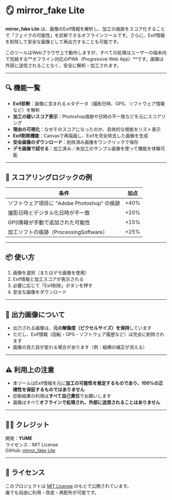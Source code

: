 # 🪞 mirror_fake Lite

**mirror_fake Lite** は、画像のExif情報を解析し、加工の痕跡をスコア化することで「フェイクの可能性」を診断できるオフラインツールです。さらに、Exif情報を削除して安全な画像として再出力することも可能です。

このツールはWebブラウザ上で動作しますが、すべての処理はユーザーの端末内で完結する**オフライン対応のPWA（Progressive Web App）**です。画像は外部に送信されることなく、安全に解析・加工されます。

---

## 🔍 機能一覧

- **Exif診断**：画像に含まれるメタデータ（撮影日時、GPS、ソフトウェア情報など）を解析
- **加工の疑いスコア表示**：Photoshop痕跡や日時の不一致などを元にスコアリング
- **理由の可視化**：なぜそのスコアになったのか、具体的な根拠をリスト表示
- **Exif削除機能**：Canvasで再描画し、Exifを完全除去した画像を生成
- **安全画像のダウンロード**：削除済み画像をワンクリックで保存
- **デモ画像で試せる**：加工済み／未加工のサンプル画像を使って機能を体験可能

---

## 🧠 スコアリングロジックの例

| 条件 | 加点 |
|------|------|
| ソフトウェア項目に "Adobe Photoshop" の痕跡 | +40% |
| 撮影日時とデジタル化日時が不一致 | +20% |
| GPS情報が手動で追加された可能性 | +15% |
| 加工ソフトの痕跡（ProcessingSoftware） | +25% |

---

## 📦 使い方

1. 画像を選択（またはデモ画像を使用）
2. Exif情報と加工スコアが表示される
3. 必要に応じて「Exif削除」ボタンを押す
4. 安全な画像をダウンロード

---

## 📸 出力画像について

- 出力される画像は、**元の解像度（ピクセルサイズ）を保持**しています  
- ただし、Exif情報（回転・GPS・ソフトウェア履歴など）は完全に削除されます  
- 画像の見た目が変わる場合があります（例：縦横の補正が消える）

---

## ⚠️ 利用上の注意

- 本ツールはExif情報を元に**加工の可能性を推定するものであり、100%の正確性を保証するものではありません**
- 診断結果の利用は**すべて自己責任**でお願いします
- 画像はすべて**オフラインで処理され、外部に送信されることはありません**

---

## 🧑‍💻 クレジット

開発：**YUME**  
ライセンス：MIT License  
GitHub: [mirror_fake Lite](https://github.com/yuka0055yuka-max/mirror-fake-pwa)

---

## 📜 ライセンス

このプロジェクトは [MIT License](LICENSE) のもとで公開されています。  
誰でも自由に利用・改変・再配布が可能です。
